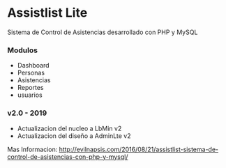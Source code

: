# Assistlist Lite
Sistema de Control de Asistencias desarrollado con PHP y MySQL

### Modulos
- Dashboard
- Personas
- Asistencias
- Reportes
- usuarios

### v2.0 - 2019
- Actualizacion del nucleo a LbMin v2
- Actualizacion del diseño a AdminLte v2

Mas Informacion: http://evilnapsis.com/2016/08/21/assistlist-sistema-de-control-de-asistencias-con-php-y-mysql/